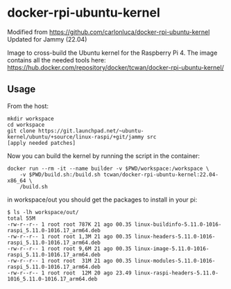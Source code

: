 # docker-rpi-ubuntu-kernel

Modified from https://github.com/carlonluca/docker-rpi-ubuntu-kernel
Updated for Jammy (22.04)

Image to cross-build the Ubuntu kernel for the Raspberry Pi 4. The image contains all the needed tools here: https://hub.docker.com/repository/docker/tcwan/docker-rpi-ubuntu-kernel/

## Usage

From the host:

```
mkdir workspace
cd workspace
git clone https://git.launchpad.net/~ubuntu-kernel/ubuntu/+source/linux-raspi/+git/jammy src
[apply needed patches]
```

Now you can build the kernel by running the script in the container:

```
docker run --rm -it --name builder -v $PWD/workspace:/workspace \
    -v $PWD/build.sh:/build.sh tcwan/docker-rpi-ubuntu-kernel:22.04-x86_64 \
    /build.sh
```

in workspace/out you should get the packages to install in your pi:

```
$ ls -lh workspace/out/
total 55M
-rw-r--r-- 1 root root 787K 21 ago 00.35 linux-buildinfo-5.11.0-1016-raspi_5.11.0-1016.17_arm64.deb
-rw-r--r-- 1 root root 1,3M 21 ago 00.35 linux-headers-5.11.0-1016-raspi_5.11.0-1016.17_arm64.deb
-rw-r--r-- 1 root root 9,6M 21 ago 00.35 linux-image-5.11.0-1016-raspi_5.11.0-1016.17_arm64.deb
-rw-r--r-- 1 root root  31M 21 ago 00.35 linux-modules-5.11.0-1016-raspi_5.11.0-1016.17_arm64.deb
-rw-r--r-- 1 root root  12M 20 ago 23.49 linux-raspi-headers-5.11.0-1016_5.11.0-1016.17_arm64.deb
```
